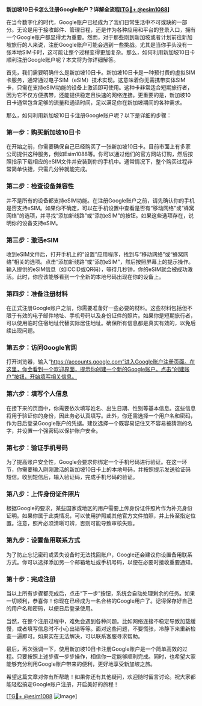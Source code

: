**新加坡10日卡怎么注册Google账户？详解全流程[[TG💪+ @esim1088](https://t.me/s/esim1088)]**

在当今数字化的时代，Google账户已经成为了我们日常生活中不可或缺的一部分。无论是用于接收邮件、管理日程，还是作为各种应用和平台的登录入口，拥有一个Google账户都显得尤为重要。然而，对于那些刚到新加坡或者计划前往新加坡旅行的人来说，注册Google账户可能会遇到一些挑战。尤其是当你手头没有一张本地SIM卡时，这可能让整个过程变得更加复杂。那么，如何利用新加坡10日卡顺利注册Google账户呢？本文将为你详细解答。

首先，我们需要明确什么是新加坡10日卡。新加坡10日卡是一种预付费的虚拟SIM卡服务，通常通过电子SIM（eSIM）技术实现。这意味着你无需携带实体SIM卡，只需在支持eSIM功能的设备上激活即可使用。这种卡非常适合短期旅行者，因为它不仅方便携带，还能提供稳定且快速的网络连接。更重要的是，新加坡10日卡通常包含足够的流量和通话时间，足以满足你在新加坡期间的各种需求。

那么，如何利用新加坡10日卡注册Google账户呢？以下是详细的步骤：

### 第一步：购买新加坡10日卡

在开始之前，你需要确保自己已经购买了一张新加坡10日卡。目前市面上有多家公司提供这种服务，例如Esim1088等。你可以通过他们的官方网站订购，然后按照指示下载相应的eSIM文件并安装到你的手机中。通常情况下，整个购买过程非常简单快捷，只需几分钟就能完成。

### 第二步：检查设备兼容性

并不是所有的设备都支持eSIM功能。在注册Google账户之前，请先确认你的手机是否支持eSIM。如果你不确定，可以在手机设置中查看是否有“移动网络”或“蜂窝网络”的选项，并寻找“添加新线路”或“添加eSIM”的按钮。如果这些选项存在，说明你的设备支持eSIM。

### 第三步：激活eSIM

收到eSIM文件后，打开手机上的“设置”应用程序，找到与“移动网络”或“蜂窝网络”相关的选项。点击“添加新线路”或“添加eSIM”，然后按照屏幕上的提示操作。输入提供的eSIM信息（如ICCID或QR码），等待几秒钟，你的eSIM就会被成功激活。此时，你应该能够看到一个全新的本地号码出现在你的设备上。

### 第四步：准备注册材料

在正式注册Google账户之前，你需要准备好一些必要的材料。这些材料包括但不限于有效的电子邮件地址、手机号码以及身份证件的照片。如果你是短期旅行者，可以使用临时住宿地址代替实际居住地址。确保所有信息都是真实有效的，以免后续出现问题。

### 第五步：访问Google官网

打开浏览器，输入“https://accounts.google.com”进入Google账户注册页面。在这里，你会看到一个欢迎界面，提示你创建一个新的Google账户。点击“创建账户”按钮，开始填写相关信息。

### 第六步：填写个人信息

在接下来的页面中，你需要依次填写姓名、出生日期、性别等基本信息。这些信息将用于验证你的身份，因此务必认真填写。此外，你还需选择一个用户名和密码，作为日后登录Google账户的凭据。建议选择一个既容易记住又不容易被猜测的名字，并设置一个强密码以保护账户安全。

### 第七步：验证手机号码

为了提高账户安全性，Google会要求你绑定一个手机号码进行验证。在这一环节，你需要输入刚刚激活的新加坡10日卡上的本地号码，并按照提示发送验证码短信。收到短信后，输入验证码，完成手机号码的验证。

### 第八步：上传身份证件照片

根据Google的要求，某些国家或地区的用户需要上传身份证件照片作为补充身份证明。如果你属于此类情况，可以使用护照或其他官方文件拍照，并上传至指定位置。注意，照片必须清晰可辨，否则可能导致审核失败。

### 第九步：设置备用联系方式

为了防止忘记密码或丢失设备时无法找回账户，Google还会建议你设置备用联系方式。你可以选择添加另一个邮箱地址或手机号码，以便在必要时接收重要通知。

### 第十步：完成注册

当以上所有步骤都完成后，点击“下一步”按钮，系统会自动处理剩余的任务。如果一切顺利，恭喜你！你现在已经成为一名合格的Google用户了。记得保存好自己的用户名和密码，以便日后登录使用。

当然，在整个注册过程中，难免会遇到各种问题。比如网络连接不稳定导致加载缓慢，或者填写信息时不小心出错等等。面对这些问题，不要慌张，冷静下来重新检查一遍即可。如果实在无法解决，可以联系客服寻求帮助。

最后，再次强调一下，使用新加坡10日卡注册Google账户是一个简单高效的过程。只要按照上述步骤一步步操作，相信你一定能够顺利完成。同时，也希望大家能够充分利用Google账户带来的便利，更好地享受新加坡之旅。

希望这篇文章对你有所帮助！如果你还有其他疑问，欢迎随时留言讨论。祝大家都能轻松搞定Google账户注册，开启美好的旅程！

[[TG💪+ @esim1088](https://t.me/s/esim1088) ![Image](https://i.postimg.cc/4NQfJmqS/Snipaste-2025-05-13-00-14-12.png)]